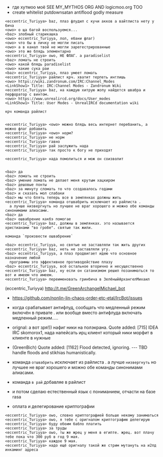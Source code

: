  * где хутмоо моё SEE MY_MYTHOS ORG AND logicmoo.org TOO
 * create whitelist putdownsatan antiflood godly measure

```
<eccentric_Turiyya> baz, плаз флудил с кучи акков а вайтлиста нету у бича
<owo> о ща багой воспользуемся...
<baz> злобный старикашка
<owo> eccentric_Turiyya, лол, ебани флаг)
<owo> что бы в личку не могли писать
<owo> а в канал твой не могли зарегестрированные
<owo> это же блядь элементарно
<eccentric_Turiyya> owo, НЕ ФЛАГ. а paradiselist
<baz> ломать не строить
<owo> какой блядь paradiselist
<owo> какие сука раи
<baz> eccentric_Turiyya, плаз умеет ломать
<eccentric_Turiyya> райлист крч. хватит терпеть инглишь
<owo> https://wiki.zandronum.com/IRC:Channel_Modes
<LinkShow1> Title: IRC:Channel Modes - Zandronum Wiki
<eccentric_Turiyya> baz, на каждую хитрую жопу найдется швабра и перфоратор с винтом.
<owo> https://www.unrealircd.org/docs/User_modes
<LinkShow1> Title: User Modes - UnrealIRCd documentation wiki

крч команда райлист


<eccentric_Turiyya> <owo> можно блядь весь интернет перебанить, а можно флаг добавить
<eccentric_Turiyya> <owo> норм?
<eccentric_Turiyya> не норм
<eccentric_Turiyya> гавно
<eccentric_Turiyya> рай заслужить нада
<eccentric_Turiyya> так просто к богу не приходят

<eccentric_Turiyya> нада помолиться и мож он соизволит


<baz> да
<baz> ломать не строить
<baz> умение ломать не делает меня крутым хацкиром
<baz> дешовые понты
<baz> за минуту сломать то что создавалось годами
<baz> и сказать мол слабаки
<baz> мы что блять теперь все в землянках должны жить
<eccentric_Turiyya> команда отшвабрить исключает из райлиста . 
  а лучше низвергнуть но лучшее не враг хорошего и можно обе команды синонимами алиасами.
<baz> да
<baz> ошвабрение какбэ помогае
<eccentric_Turiyya> baz, должны в землянках. это называется христианами "во гробе". святые так жили.

команда `произвести ошвабрение`

<baz> eccentric_Turiyya, но святые не заставляли так жить других
<eccentric_Turiyya> baz, неть не заставляли угу.
<baz> eccentric_Turiyya, а плаз продвигает идею что основное назначение любой
  программы это эффективное противодействие плазу
<baz> eccentric_Turiyya, всё остальное вторично и несущественно
<eccentric_Turiyya> baz, ну если он сатанизмом решил позаниматься то вот и имеем что имеем.
<eccentric_Turiyya> переименовать гринбича в ЗелёныйАрхангелМихаил
```
(eccentric_Turiyya) http://t.me/GreenArchangelMichael_bot

 * https://github.com/nonlin-lin-chaos-order-etc-etal/IrcBot/issues
 * когда срабатывает антифлуд, сообщать что медленный режим включён в привате . или вообще вместо антифлуда включать медленный режим.....
 * <skomorox1> orignal: а вот зря!)) нафиг ники на полэкрана. <GreenBich> Quote added: [715] IDEA IRC skomorox1, 
   нада напейсать ирц клиент который ники морфит в клиенте в нужные
 * (GreenBich) Quote added: [1162] <GreenBich> Flood detected, ignoring. --- TBD handle floods and stikhias humanistically.
 * команда `отшвабрить` исключает из райлиста . а лучше `низвергнуть` но лучшее не враг хорошего и можно обе команды синонимами алиасами.
 * команда `в рай` добавляе в райлист
 * и потом сделаю естественный язык с пониманием, отчасти на базе rasa

 * оплата и делегирование криптографии
   
```
<eccentric_Turiyya> owo, словно криптографией больше некому заниматься
<eccentric_Turiyya> owo, я тебе с оригналом криптографию делегирую
<eccentric_Turiyya> буду обоим бабло платить
<eccentric_Turiyya> за труды
<eccentric_Turiyya> owo, ты же жрец у меня в египте. жрец. вот плачу тебе пока что 300 руб в год 9 мая.
<eccentric_Turiyya> каждое 9 мая.
<eccentric_Turiyya> надо ещё оригналу такой же стрим мутануть на и2пд инкаминг адреса
```
   
